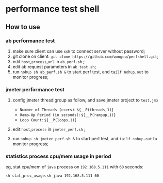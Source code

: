 
# performance test shell

## How to use

### ab performance test
1. make sure client can use `ssh` to connect server without password;
2. git clone on client: `git clone https://github.com/wongoo/perfshell.git`;
3. edit `host`,`process`,`url` in `ab_perf.sh` ;
4. edit ab request parameters in `ab_test.sh`;
5. run `nohup sh ab_perf.sh &` to start perf test, and `tailf nohup.out` to monitor progress;


### jmeter performance test

1. config jmeter thread group as follow, and save jmeter project to `test.jmx`
    - `Number of Threads (users)`: `${__P(threads,1)}`
    - `Ramp-Up Period (in seconds)`: `${__P(rampup,1)}`
    - `Loop Count`: `${__P(loops,1)}`

2. edit `host`,`process` in `jmeter_perf.sh` ;
3. run `nohup sh jmeter_perf.sh &` to start perf test, and `tailf nohup.out` to monitor progress;

### statistics process cpu/mem usage in period

eg, stat cpu/mem of `java` process on `192.168.5.111` with `60` seconds:
```
sh stat_proc_usage.sh java 192.168.5.111 60
```